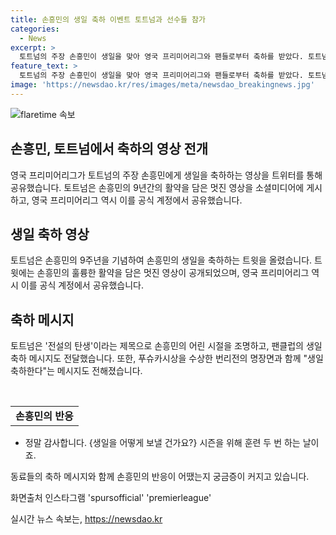 ```yaml
---
title: 손흥민의 생일 축하 이벤트 토트넘과 선수들 참가
categories:
  - News
excerpt: >
  토트넘의 주장 손흥민이 생일을 맞아 영국 프리미어리그와 팬들로부터 축하를 받았다. 토트넘의 공식 소셜미디어는 손흥민의 경기 장면을 담은 멋진 영상을 공개하고, 영국 프리미어리그도 이를 공유했다. 손흥민의 어린 시절을 조명하며 전설의 탄생이라는 제목으로 손흥민을 축하하는 행사에 팬클럽과 동료들의 축하 메시지도 더해졌다. 손흥민은 정말 감사합니다. 시즌을 위해 훈련하는 날이죠라며 감사의 인사를 전했다. (출처: 인스타그램 spursofficial premierleague)
feature_text: >
  토트넘의 주장 손흥민이 생일을 맞아 영국 프리미어리그와 팬들로부터 축하를 받았다. 토트넘의 공식 소셜미디어는 손흥민의 경기 장면을 담은 멋진 영상을 공개하고, 영국 프리미어리그도 이를 공유했다. 손흥민의 어린 시절을 조명하며 전설의 탄생이라는 제목으로 손흥민을 축하하는 행사에 팬클럽과 동료들의 축하 메시지도 더해졌다. 손흥민은 정말 감사합니다. 시즌을 위해 훈련하는 날이죠라며 감사의 인사를 전했다. (출처: 인스타그램 spursofficial premierleague)
image: 'https://newsdao.kr/res/images/meta/newsdao_breakingnews.jpg'
---
```


<p><img src="https://newsdao.kr/res/images/meta/newsdao_breakingnews.jpg" alt="flaretime 속보" /></p>

<h2>손흥민, 토트넘에서 축하의 영상 전개</h2>

<p data-ke-size="size16">영국 프리미어리그가 토트넘의 주장 손흥민에게 생일을 축하하는 영상을 트위터를 통해 공유했습니다. 토트넘은 손흥민의 9년간의 활약을 담은 멋진 영상을 소셜미디어에 게시하고, 영국 프리미어리그 역시 이를 공식 계정에서 공유했습니다.</p>

<h2 data-ke-size="size26">생일 축하 영상</h2>

<p data-ke-size="size16">토트넘은 손흥민의 9주년을 기념하여 손흥민의 생일을 축하하는 트윗을 올렸습니다. 트윗에는 손흥민의 훌륭한 활약을 담은 멋진 영상이 공개되었으며, 영국 프리미어리그 역시 이를 공식 계정에서 공유했습니다.</p>

<h2 data-ke-size="size26">축하 메시지</h2>

<p data-ke-size="size16">토트넘은 '전설의 탄생'이라는 제목으로 손흥민의 어린 시절을 조명하고, 팬클럽의 생일 축하 메시지도 전달했습니다. 또한, 푸슈카시상을 수상한 번리전의 명장면과 함께 "생일 축하한다"는 메시지도 전해졌습니다.</p>

<p data-ke-size="size16">&nbsp;</p>

<table>
    <tbody>
        <tr>
            <td style="text-align: center; height: 17px;"><b>손흥민의 반응</b></td>
        </tr>
    </tbody>
</table>

<ul>
    <li>정말 감사합니다. {생일을 어떻게 보낼 건가요?} 시즌을 위해 훈련 두 번 하는 날이죠.</li>
</ul>

<p data-ke-size="size16">동료들의 축하 메시지와 함께 손흥민의 반응이 어땠는지 궁금증이 커지고 있습니다.</p>

<p data-ke-size="size16">화면출처 인스타그램 'spursofficial' 'premierleague'</p>
실시간 뉴스 속보는, <a href="https://newsdao.kr" rel="dofollow">https://newsdao.kr</a>


